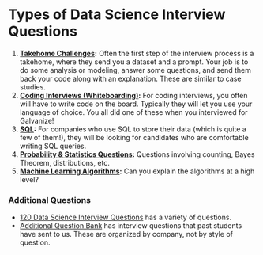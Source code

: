 # Types of Data Science Interview Questions

1. **[Takehome Challenges](takehomes):** Often the first step of the interview process is a takehome, where they send you a dataset and a prompt. Your job is to do some analysis or modeling, answer some questions, and send them back your code along with an explanation. These are similar to case studies.
2. **[Coding Interviews (Whiteboarding)](coding):** For coding interviews, you often will have to write code on the board. Typically they will let you use your language of choice. You all did one of these when you interviewed for Galvanize!
3. **[SQL](sql):** For companies who use SQL to store their data (which is quite a few of them!), they will be looking for candidates who are comfortable writing SQL queries.
4. **[Probability & Statistics Questions](prob-stats-ml):** Questions involving counting, Bayes Theorem, distributions, etc.
5. **[Machine Learning Algorithms](prob-stats-ml):** Can you explain the algorithms at a high level?


### Additional Questions

* [120 Data Science Interview Questions](120_Interview_Questions.pdf) has a variety of questions.
* [Additional Question Bank](additional_interview_questions.md) has interview questions that past students have sent to us. These are organized by company, not by style of question.
